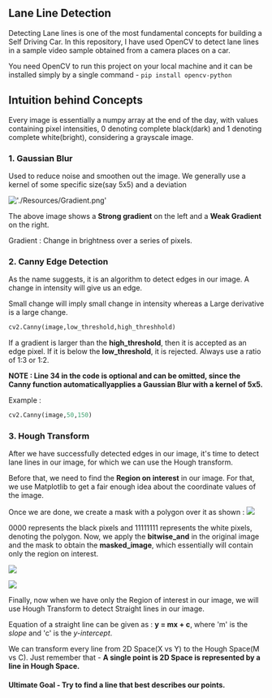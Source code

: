 ## Lane Line Detection
Detecting Lane lines is one of the most fundamental concepts for building a Self Driving Car. In this repository, I have used OpenCV to detect lane lines in a sample video sample obtained from a camera places on a car.

You need OpenCV to run this project on your local machine and it can be installed simply by a single command - 
```pip install opencv-python```



## Intuition behind Concepts

Every image is essentially a numpy array at the end of the day, with values containing pixel intensities, 0 denoting complete black(dark) and 1 denoting complete white(bright), considering a grayscale image.

### 1. Gaussian Blur
Used to reduce noise and smoothen out the image. We generally use a kernel of some specific size(say 5x5) and a deviation

!['./Resources/Gradient.png']()

The above image shows a **Strong gradient** on the left and a **Weak Gradient** on the right.

Gradient : Change in brightness over a series of pixels.
### 2. Canny Edge Detection
As the name suggests, it is an algorithm to detect edges in our image.
A change in intensity will give us an edge.

Small change will imply small change in intensity whereas a Large derivative is a large change. 

```python
cv2.Canny(image,low_threshold,high_threshhold)
```

If a gradient is larger than the **high_threshold**, then it is accepted as an edge pixel. If it is below the **low_threshold**, it is rejected. Always use a ratio of 1:3 or 1:2.

**NOTE : Line 34 in the code is optional and can be omitted, since the Canny function automaticallyapplies a Gaussian Blur with a kernel of 5x5.**

Example : 
```python
cv2.Canny(image,50,150)
```

### 3. Hough Transform
After we have successfully detected edges in our image, it's time to detect lane lines in our image, for which we can use the Hough transform.

Before that, we need to find the **Region on interest** in our image. For that, we use Matplotlib to get a fair enough idea about the coordinate values of the image.

Once we are done, we create a mask with a polygon over it as shown :
![]('./Resources/Mask.png')

0000 represents the black pixels and 11111111 represents the white pixels, denoting the polygon. Now, we apply the **bitwise_and** in the original image and the mask to obtain the **masked_image**, which essentially will contain only the region on interest.

![]('./Resources/Masked_Image.png')

![]('./Resources/Final_Masked_Image.png')

Finally, now when we have only the Region of interest in our image, we will use Hough Transform to detect Straight lines in our image. 

Equation of a straight line can be given as :
**y = mx + c**, where 'm' is the *slope* and 'c' is the *y-intercept*.

We can transform every line from 2D Space(X vs Y) to the Hough Space(M vs C).
Just remember that - **A single point is 2D Space is represented by a line in Hough Space.**

#### Ultimate Goal - Try to find a line that best describes our points.

